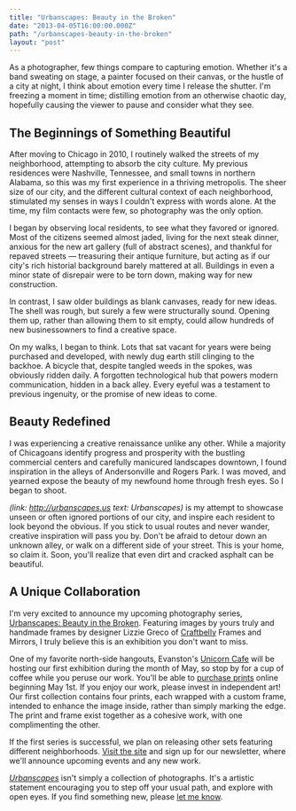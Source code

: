 ```yaml
---
title: "Urbanscapes: Beauty in the Broken"
date: "2013-04-05T16:00:00.000Z"
path: "/urbanscapes-beauty-in-the-broken"
layout: "post"
---
```

As a photographer, few things compare to capturing emotion. Whether it's a band sweating on stage, a painter focused on their canvas, or the hustle of a city at night, I think about emotion every time I release the shutter. I'm freezing a moment in time; distilling emotion from an otherwise chaotic day, hopefully causing the viewer to pause and consider what they see.

## The Beginnings of Something Beautiful

After moving to Chicago in 2010, I routinely walked the streets of my neighborhood, attempting to absorb the city culture. My previous residences were Nashville, Tennessee, and small towns in northern Alabama, so this was my first experience in a thriving metropolis. The sheer size of our city, and the different cultural context of each neighborhood, stimulated my senses in ways I couldn't express with words alone. At the time, my film contacts were few, so photography was the only option.

I began by observing local residents, to see what they favored or ignored. Most of the citizens seemed almost jaded, living for the next steak dinner, anxious for the new art gallery (full of abstract scenes), and thankful for repaved streets &mdash; treasuring their antique furniture, but acting as if our city's rich historial background barely mattered at all. Buildings in even a minor state of disrepair were to be torn down, making way for new construction.

In contrast, I saw older buildings as blank canvases, ready for new ideas. The shell was rough, but surely a few were structurally sound. Opening them up, rather than allowing them to sit empty, could allow hundreds of new businessowners to find a creative space.

On my walks, I began to think. Lots that sat vacant for years were being purchased and developed, with newly dug earth still clinging to the backhoe. A bicycle that, despite tangled weeds in the spokes, was obviously ridden daily. A forgotten technological hub that powers modern communication, hidden in a back alley. Every eyeful was a testament to previous ingenuity, or the promise of new ideas to come.

## Beauty Redefined

I was experiencing a creative renaissance unlike any other. While a majority of Chicagoans identify progress and prosperity with the bustling commercial centers and carefully manicured landscapes downtown, I found inspiration in the alleys of Andersonville and Rogers Park. I was moved, and yearned expose the beauty of my newfound home through fresh eyes. So I began to shoot.

_(link: http://urbanscapes.us text: Urbanscapes)_ is my attempt to showcase unseen or often ignored portions of our city, and inspire each resident to look beyond the obvious. If you stick to usual routes and never wander, creative inspiration will pass you by. Don't be afraid to detour down an unknown alley, or walk on a different side of your street. This is your home, so claim it. Soon, you'll realize that even dirt and cracked asphalt can be beautiful.

## A Unique Collaboration

I'm very excited to announce my upcoming photography series, [Urbanscapes: Beauty in the Broken](http;//urbanscapes.us). Featuring images by yours truly and handmade frames by designer Lizzie Greco of [Craftbelly](http://craftbelly.com) Frames and Mirrors, I truly believe this is an exhibition you don't want to miss.

One of my favorite north-side hangouts, Evanston's [Unicorn Cafe](http://unicorncafe.com) will be hosting our first exhibition during the month of May, so stop by for a cup of coffee while you peruse our work. You'll be able to [purchase prints](http://urbanscapes.us) online beginning May 1st. If you enjoy our work, please invest in independent art! Our first collection contains four prints, each wrapped with a custom frame, intended to enhance the image inside, rather than simply marking the edge. The print and frame exist together as a cohesive work, with one complimenting the other.

If the first series is successful, we plan on releasing other sets featuring different neighborhoods. [Visit the site](http://urbanscapes.us) and sign up for our newsletter, where we'll announce upcoming events and any new work.

*[Urbanscapes](http://urbanscapes.us)* isn't simply a collection of photographs. It's a artistic statement encouraging you to step off your usual path, and explore with open eyes. If you find something new, please [let me know](http://twitter.com/nicholaswyoung).